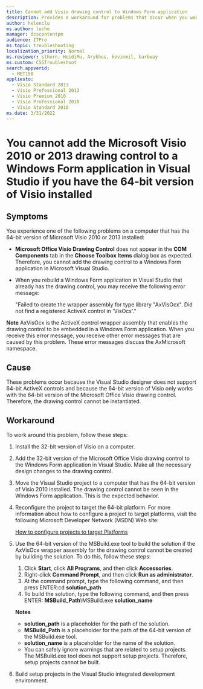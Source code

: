 ```yaml
---
title: Cannot add Visio drawing control to Windows Form application
description: Provides a workaround for problems that occur when you work with the Microsoft Visio 2013 and 2010 drawing control in a Windows Form application in Visual Studio on a computer that has the 64-bit version of Visio 2010 installed.
author: helenclu
ms.author: luche
manager: dcscontentpm
audience: ITPro
ms.topic: troubleshooting
localization_priority: Normal
ms.reviewer: sthorn, HeidiMu, Arykhus, kevinmil, barbway
ms.custom: CSSTroubleshoot
search.appverid: 
  - MET150
appliesto: 
  - Visio Standard 2013
  - Visio Professional 2013
  - Visio Premium 2010
  - Visio Professional 2010
  - Visio Standard 2010
ms.date: 3/31/2022
---
```


# You cannot add the Microsoft Visio 2010 or 2013 drawing control to a Windows Form application in Visual Studio if you have the 64-bit version of Visio installed

## Symptoms

You experience one of the following problems on a computer that has the 64-bit version of Microsoft Visio 2010 or 2013 installed:

- **Microsoft Office Visio Drawing Control** does not appear in the **COM Components** tab in the **Choose Toolbox Items** dialog box as expected. Therefore, you cannot add the drawing control to a Windows Form application in Microsoft Visual Studio.   
- When you rebuild a Windows Form application in Visual Studio that already has the drawing control, you may receive the following error message: 

  "Failed to create the wrapper assembly for type library "AxVisOcx". Did not find a registered ActiveX control in 'VisOcx'."

**Note** AxVisOcx is the ActiveX control wrapper assembly that enables the drawing control to be embedded in a Windows Form application. When you receive this error message, you receive other error messages that are caused by this problem. These error messages discuss the AxMicrosoft namespace.    

## Cause

These problems occur because the Visual Studio designer does not support 64-bit ActiveX controls and because the 64-bit version of Visio only works with the 64-bit version of the Microsoft Office Visio drawing control. Therefore, the drawing control cannot be instantiated. 

## Workaround

To work around this problem, follow these steps:

1. Install the 32-bit version of Visio on a computer.   
2. Add the 32-bit version of the Microsoft Office Visio drawing control to the Windows Form application in Visual Studio. Make all the necessary design changes to the drawing control.   
3. Move the Visual Studio project to a computer that has the 64-bit version of Visio 2010 installed. The drawing control cannot be seen in the Windows Form application. This is the expected behavior.   
4. Reconfigure the project to target the 64-bit platform. For more information about how to configure a project to target platforms, visit the following Microsoft Developer Network (MSDN) Web site: 
 
    [How to configure projects to target Platforms](https://msdn.microsoft.com/library/ms185328.aspx)
1. Use the 64-bit version of the MSBuild.exe tool to build the solution if the AxVisOcx wrapper assembly for the drawing control cannot be created by building the solution. To do this, follow these steps:
   1. Click **Start**, click **All Programs**, and then click **Accessories**.   
   2. Right-click **Command Prompt**, and then click **Run as administrator**.   
   3. At the command prompt, type the following command, and then press ENTER:cd **solution_path**   
   4. To build the solution, type the following command, and then press ENTER: **MSBuild_Path**\MSBuild.exe **solution_name**   

    **Notes**

    - **solution_path** is a placeholder for the path of the solution.   
    - **MSBuild_Path** is a placeholder for the path of the 64-bit version of the MSBuild.exe tool.   
    - **solution_name** is a placeholder for the name of the solution.   
    - You can safely ignore warnings that are related to setup projects. The MSBuild.exe tool does not support setup projects. Therefore, setup projects cannot be built.   
   
6. Build setup projects in the Visual Studio integrated development environment.   
